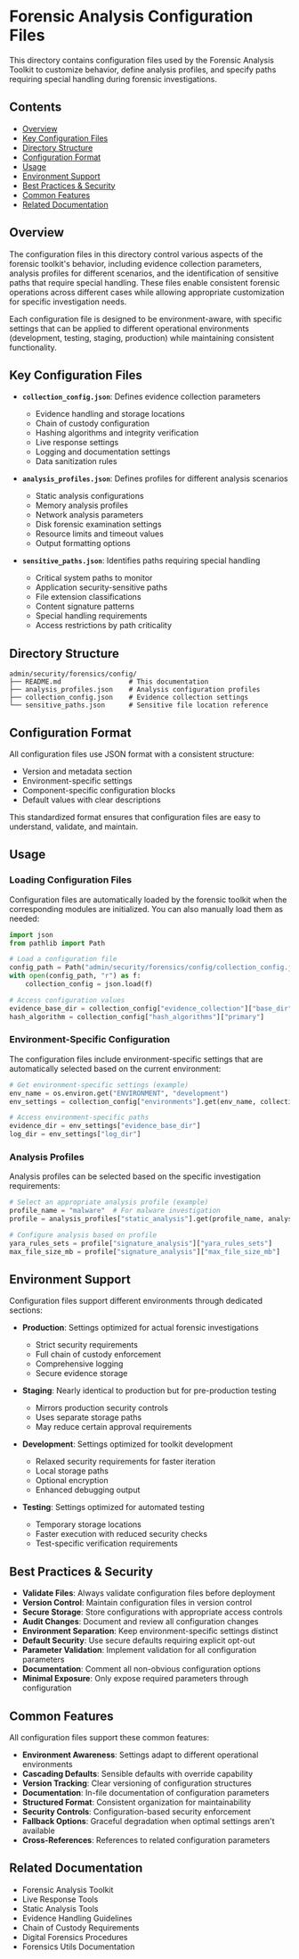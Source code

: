# Forensic Analysis Configuration Files

This directory contains configuration files used by the Forensic Analysis Toolkit to customize behavior, define analysis profiles, and specify paths requiring special handling during forensic investigations.

## Contents

- [Overview](#overview)
- [Key Configuration Files](#key-configuration-files)
- [Directory Structure](#directory-structure)
- [Configuration Format](#configuration-format)
- [Usage](#usage)
- [Environment Support](#environment-support)
- [Best Practices & Security](#best-practices--security)
- [Common Features](#common-features)
- [Related Documentation](#related-documentation)

## Overview

The configuration files in this directory control various aspects of the forensic toolkit's behavior, including evidence collection parameters, analysis profiles for different scenarios, and the identification of sensitive paths that require special handling. These files enable consistent forensic operations across different cases while allowing appropriate customization for specific investigation needs.

Each configuration file is designed to be environment-aware, with specific settings that can be applied to different operational environments (development, testing, staging, production) while maintaining consistent functionality.

## Key Configuration Files

- **`collection_config.json`**: Defines evidence collection parameters
  - Evidence handling and storage locations
  - Chain of custody configuration
  - Hashing algorithms and integrity verification
  - Live response settings
  - Logging and documentation settings
  - Data sanitization rules

- **`analysis_profiles.json`**: Defines profiles for different analysis scenarios
  - Static analysis configurations
  - Memory analysis profiles
  - Network analysis parameters
  - Disk forensic examination settings
  - Resource limits and timeout values
  - Output formatting options

- **`sensitive_paths.json`**: Identifies paths requiring special handling
  - Critical system paths to monitor
  - Application security-sensitive paths
  - File extension classifications
  - Content signature patterns
  - Special handling requirements
  - Access restrictions by path criticality

## Directory Structure

```plaintext
admin/security/forensics/config/
├── README.md                 # This documentation
├── analysis_profiles.json    # Analysis configuration profiles
├── collection_config.json    # Evidence collection settings
└── sensitive_paths.json      # Sensitive file location reference
```

## Configuration Format

All configuration files use JSON format with a consistent structure:

- Version and metadata section
- Environment-specific settings
- Component-specific configuration blocks
- Default values with clear descriptions

This standardized format ensures that configuration files are easy to understand, validate, and maintain.

## Usage

### Loading Configuration Files

Configuration files are automatically loaded by the forensic toolkit when the corresponding modules are initialized. You can also manually load them as needed:

```python
import json
from pathlib import Path

# Load a configuration file
config_path = Path("admin/security/forensics/config/collection_config.json")
with open(config_path, "r") as f:
    collection_config = json.load(f)

# Access configuration values
evidence_base_dir = collection_config["evidence_collection"]["base_dir"]
hash_algorithm = collection_config["hash_algorithms"]["primary"]
```

### Environment-Specific Configuration

The configuration files include environment-specific settings that are automatically selected based on the current environment:

```python
# Get environment-specific settings (example)
env_name = os.environ.get("ENVIRONMENT", "development")
env_settings = collection_config["environments"].get(env_name, collection_config["environments"]["development"])

# Access environment-specific paths
evidence_dir = env_settings["evidence_base_dir"]
log_dir = env_settings["log_dir"]
```

### Analysis Profiles

Analysis profiles can be selected based on the specific investigation requirements:

```python
# Select an appropriate analysis profile (example)
profile_name = "malware"  # For malware investigation
profile = analysis_profiles["static_analysis"].get(profile_name, analysis_profiles["static_analysis"]["default"])

# Configure analysis based on profile
yara_rules_sets = profile["signature_analysis"]["yara_rules_sets"]
max_file_size_mb = profile["signature_analysis"]["max_file_size_mb"]
```

## Environment Support

Configuration files support different environments through dedicated sections:

- **Production**: Settings optimized for actual forensic investigations
  - Strict security requirements
  - Full chain of custody enforcement
  - Comprehensive logging
  - Secure evidence storage

- **Staging**: Nearly identical to production but for pre-production testing
  - Mirrors production security controls
  - Uses separate storage paths
  - May reduce certain approval requirements

- **Development**: Settings optimized for toolkit development
  - Relaxed security requirements for faster iteration
  - Local storage paths
  - Optional encryption
  - Enhanced debugging output

- **Testing**: Settings optimized for automated testing
  - Temporary storage locations
  - Faster execution with reduced security checks
  - Test-specific verification requirements

## Best Practices & Security

- **Validate Files**: Always validate configuration files before deployment
- **Version Control**: Maintain configuration files in version control
- **Secure Storage**: Store configurations with appropriate access controls
- **Audit Changes**: Document and review all configuration changes
- **Environment Separation**: Keep environment-specific settings distinct
- **Default Security**: Use secure defaults requiring explicit opt-out
- **Parameter Validation**: Implement validation for all configuration parameters
- **Documentation**: Comment all non-obvious configuration options
- **Minimal Exposure**: Only expose required parameters through configuration

## Common Features

All configuration files support these common features:

- **Environment Awareness**: Settings adapt to different operational environments
- **Cascading Defaults**: Sensible defaults with override capability
- **Version Tracking**: Clear versioning of configuration structures
- **Documentation**: In-file documentation of configuration parameters
- **Structured Format**: Consistent organization for maintainability
- **Security Controls**: Configuration-based security enforcement
- **Fallback Options**: Graceful degradation when optimal settings aren't available
- **Cross-References**: References to related configuration parameters

## Related Documentation

- Forensic Analysis Toolkit
- Live Response Tools
- Static Analysis Tools
- Evidence Handling Guidelines
- Chain of Custody Requirements
- Digital Forensics Procedures
- Forensics Utils Documentation
